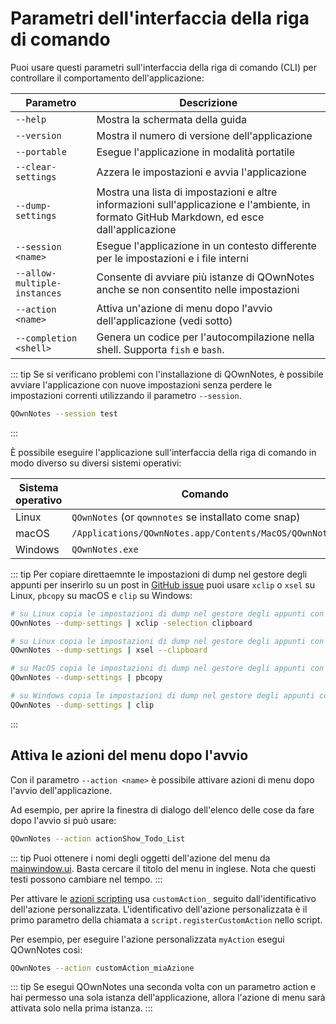 # Parametri dell'interfaccia della riga di comando

Puoi usare questi parametri sull'interfaccia della riga di comando (CLI) per controllare il comportamento dell'applicazione:

| Parametro                    | Descrizione                                                                                                                                 |
| ---------------------------- | ------------------------------------------------------------------------------------------------------------------------------------------- |
| `--help`                     | Mostra la schermata della guida                                                                                                             |
| `--version`                  | Mostra il numero di versione dell'applicazione                                                                                              |
| `--portable`                 | Esegue l'applicazione in modalità portatile                                                                                                 |
| `--clear-settings`           | Azzera le impostazioni e avvia l'applicazione                                                                                               |
| `--dump-settings`            | Mostra una lista di impostazioni e altre informazioni sull'applicazione e l'ambiente, in formato GitHub Markdown, ed esce dall'applicazione |
| `--session <name>`     | Esegue l'applicazione in un contesto differente per le impostazioni e i file interni                                                        |
| `--allow-multiple-instances` | Consente di avviare più istanze di QOwnNotes anche se non consentito nelle impostazioni                                                     |
| `--action <name>`      | Attiva un'azione di menu dopo l'avvio dell'applicazione (vedi sotto)                                                                        |
| `--completion <shell>` | Genera un codice per l'autocompilazione nella shell. Supporta `fish` e `bash`.                                                              |

::: tip
Se si verificano problemi con l'installazione di QOwnNotes, è possibile avviare l'applicazione con nuove impostazioni senza perdere le impostazioni correnti utilizzando il parametro `--session`.

```bash
QOwnNotes --session test
```

:::

È possibile eseguire l'applicazione sull'interfaccia della riga di comando in modo diverso su diversi sistemi operativi:

| Sistema operativo | Comando                                                |
| ----------------- | ------------------------------------------------------ |
| Linux             | `QOwnNotes` (or `qownnotes` se installato come snap)   |
| macOS             | `/Applications/QOwnNotes.app/Contents/MacOS/QOwnNotes` |
| Windows           | `QOwnNotes.exe`                                        |

::: tip
Per copiare direttaemnte le impostazioni di dump nel gestore degli appunti per inserirlo su un post in [GitHub issue](https://github.com/pbek/QOwnNotes/issues) puoi usare `xclip` o `xsel` su Linux, `pbcopy` su macOS e `clip` su Windows:

```bash
# su Linux copia le impostazioni di dump nel gestore degli appunti con xclip 
QOwnNotes --dump-settings | xclip -selection clipboard

# su Linux copia le impostazioni di dump nel gestore degli appunti con xsel 
QOwnNotes --dump-settings | xsel --clipboard

# su MacOS copia le impostazioni di dump nel gestore degli appunti con pbcopy 
QOwnNotes --dump-settings | pbcopy

# su Windows copia le impostazioni di dump nel gestore degli appunti con clip
QOwnNotes --dump-settings | clip
```

:::

## Attiva le azioni del menu dopo l'avvio

Con il parametro `--action <name>` è possibile attivare azioni di menu dopo l'avvio dell'applicazione.

Ad esempio, per aprire la finestra di dialogo dell'elenco delle cose da fare dopo l'avvio si può usare:

```bash
QOwnNotes --action actionShow_Todo_List
```

::: tip
Puoi ottenere i nomi degli oggetti dell'azione del menu da [mainwindow.ui](https://github.com/pbek/QOwnNotes/blob/main/src/mainwindow.ui). Basta cercare il titolo del menu in inglese. Nota che questi testi possono cambiare nel tempo.
:::

Per attivare le [azioni scripting](../scripting/methods-and-objects.md#registering-a-custom-action) usa `customAction_` seguito dall'identificativo dell'azione personalizzata. L'identificativo dell'azione personalizzata è il primo parametro della chiamata a `script.registerCustomAction` nello script.

Per esempio, per eseguire l'azione personalizzata `myAction` esegui QOwnNotes così:

```bash
QOwnNotes --action customAction_miaAzione
```

::: tip
Se esegui QOwnNotes una seconda volta con un parametro action e hai permesso una sola istanza dell'applicazione, allora l'azione di menu sarà attivata solo nella prima istanza.
:::
